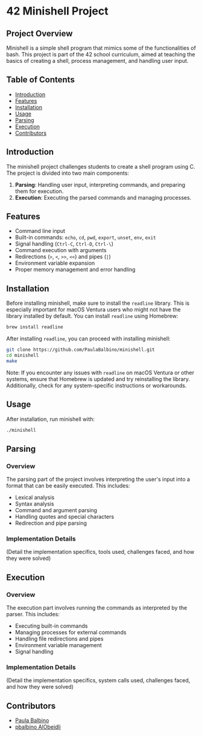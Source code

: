 # 42 Minishell Project

## Project Overview
Minishell is a simple shell program that mimics some of the functionalities of bash. This project is part of the 42 school curriculum, aimed at teaching the basics of creating a shell, process management, and handling user input.

## Table of Contents
- [Introduction](#introduction)
- [Features](#features)
- [Installation](#installation)
- [Usage](#usage)
- [Parsing](#parsing)
- [Execution](#execution)
- [Contributors](#contributors)

## Introduction
The minishell project challenges students to create a shell program using C. The project is divided into two main components:
1. **Parsing**: Handling user input, interpreting commands, and preparing them for execution.
2. **Execution**: Executing the parsed commands and managing processes.

## Features
- Command line input
- Built-in commands: `echo`, `cd`, `pwd`, `export`, `unset`, `env`, `exit`
- Signal handling (`Ctrl-C`, `Ctrl-D`, `Ctrl-\`)
- Command execution with arguments
- Redirections (`>`, `<`, `>>`, `<<`) and pipes (`|`)
- Environment variable expansion
- Proper memory management and error handling

## Installation
Before installing minishell, make sure to install the `readline` library. This is especially important for macOS Ventura users who might not have the library installed by default. You can install `readline` using Homebrew:

```bash
brew install readline
```
After installing `readline`, you can proceed with installing minishell:

```bash
git clone https://github.com/PaulaBalbino/minishell.git
cd minishell
make
```
Note: If you encounter any issues with `readline` on macOS Ventura or other systems, ensure that Homebrew is updated and try reinstalling the library. Additionally, check for any system-specific instructions or workarounds.

## Usage
After installation, run minishell with:
```bash
./minishell
```

## Parsing
### Overview
The parsing part of the project involves interpreting the user's input into a format that can be easily executed. This includes:
- Lexical analysis
- Syntax analysis
- Command and argument parsing
- Handling quotes and special characters
- Redirection and pipe parsing

### Implementation Details
(Detail the implementation specifics, tools used, challenges faced, and how they were solved)

## Execution
### Overview
The execution part involves running the commands as interpreted by the parser. This includes:
- Executing built-in commands
- Managing processes for external commands
- Handling file redirections and pipes
- Environment variable management
- Signal handling

### Implementation Details
(Detail the implementation specifics, system calls used, challenges faced, and how they were solved)

## Contributors
- [Paula Balbino](https://github.com/PaulaBalbino)
- [pbalbino AlObeidli](https://github.com/pbalbino0)
